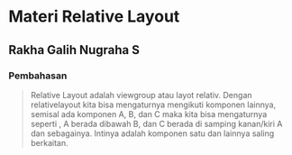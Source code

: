 # Materi Relative Layout
## Rakha Galih Nugraha S
### Pembahasan
> Relative Layout adalah viewgroup atau layot relativ. Dengan relativelayout kita bisa mengaturnya mengikuti komponen lainnya, semisal ada
komponen A, B, dan C maka kita bisa mengaturnya seperti , A berada dibawah B, dan C berada
di samping kanan/kiri A dan sebagainya. Intinya adalah komponen satu dan lainnya saling
berkaitan.
